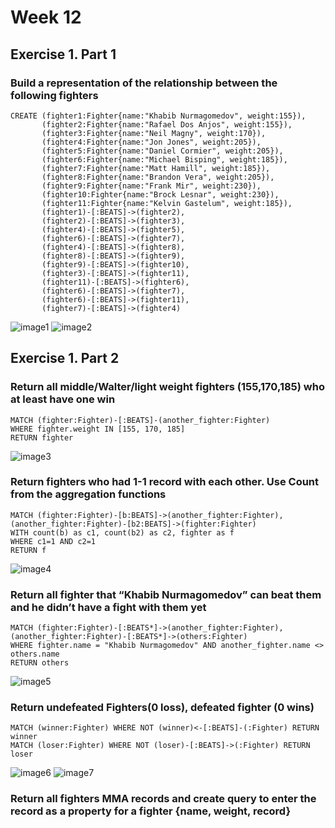 # Week 12

## Exercise 1. Part 1

### Build a representation of the relationship between the following fighters
```
CREATE (fighter1:Fighter{name:"Khabib Nurmagomedov", weight:155}),
       (fighter2:Fighter{name:"Rafael Dos Anjos", weight:155}),
       (fighter3:Fighter{name:"Neil Magny", weight:170}),
       (fighter4:Fighter{name:"Jon Jones", weight:205}),
       (fighter5:Fighter{name:"Daniel Cormier", weight:205}),
       (fighter6:Fighter{name:"Michael Bisping", weight:185}),
       (fighter7:Fighter{name:"Matt Hamill", weight:185}),
       (fighter8:Fighter{name:"Brandon Vera", weight:205}),
       (fighter9:Fighter{name:"Frank Mir", weight:230}),
       (fighter10:Fighter{name:"Brock Lesnar", weight:230}),
       (fighter11:Fighter{name:"Kelvin Gastelum", weight:185}),
       (fighter1)-[:BEATS]->(fighter2),
       (fighter2)-[:BEATS]->(fighter3),
       (fighter4)-[:BEATS]->(fighter5),
       (fighter6)-[:BEATS]->(fighter7),
       (fighter4)-[:BEATS]->(fighter8),
       (fighter8)-[:BEATS]->(fighter9),
       (fighter9)-[:BEATS]->(fighter10),
       (fighter3)-[:BEATS]->(fighter11),
       (fighter11)-[:BEATS]->(fighter6),
       (fighter6)-[:BEATS]->(fighter7),
       (fighter6)-[:BEATS]->(fighter11),
       (fighter7)-[:BEATS]->(fighter4)
```
![image1](image1.png)
![image2](image2.png)

## Exercise 1. Part 2

### Return all middle/Walter/light weight fighters (155,170,185) who at least have one win
```
MATCH (fighter:Fighter)-[:BEATS]-(another_fighter:Fighter)
WHERE fighter.weight IN [155, 170, 185]
RETURN fighter
```
![image3](image3.png)

### Return fighters who had 1-1 record with each other. Use Count from the aggregation functions
```
MATCH (fighter:Fighter)-[b:BEATS]->(another_fighter:Fighter), (another_fighter:Fighter)-[b2:BEATS]->(fighter:Fighter)
WITH count(b) as c1, count(b2) as c2, fighter as f
WHERE c1=1 AND c2=1
RETURN f
```
![image4](image4.png)


### Return all fighter that “Khabib Nurmagomedov” can beat them and he didn’t have a fight with them yet
```
MATCH (fighter:Fighter)-[:BEATS*]->(another_fighter:Fighter), (another_fighter:Fighter)-[:BEATS*]->(others:Fighter)
WHERE fighter.name = "Khabib Nurmagomedov" AND another_fighter.name <> others.name
RETURN others
```
![image5](image5.png)


### Return undefeated Fighters(0 loss), defeated fighter (0 wins)
```
MATCH (winner:Fighter) WHERE NOT (winner)<-[:BEATS]-(:Fighter) RETURN winner
MATCH (loser:Fighter) WHERE NOT (loser)-[:BEATS]->(:Fighter) RETURN loser
```
![image6](image6.png)
![image7](image7.png)


### Return all fighters MMA records and create query to enter the record as a property for a fighter {name, weight, record}
